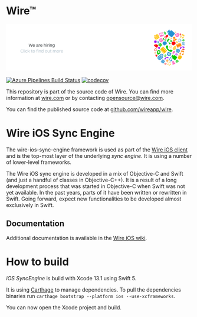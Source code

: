 # Wire™

[![Wire logo](https://github.com/wireapp/wire/blob/master/assets/header-small.png?raw=true)](https://wire.com/jobs/)


[![Azure Pipelines Build Status](https://dev.azure.com/wireswiss/Wire%20iOS/_apis/build/status/Frameworks/wire-ios-sync-engine?branchName=develop)](https://dev.azure.com/wireswiss/Wire%20iOS/_build/latest?definitionId=31&branchName=develop) [![codecov](https://codecov.io/gh/wireapp/wire-ios-sync-engine/branch/develop/graph/badge.svg)](https://codecov.io/gh/wireapp/wire-ios-sync-engine)

This repository is part of the source code of Wire. You can find more information at [wire.com](https://wire.com) or by contacting opensource@wire.com.

You can find the published source code at [github.com/wireapp/wire](https://github.com/wireapp/wire).

# Wire iOS Sync Engine

The wire-ios-sync-engine framework is used as part of the [Wire iOS client](http://github.com/wireapp/wire-ios) and is the top-most layer of the underlying *sync engine*. It is using a number of lower-level frameworks. 

The Wire iOS sync engine is developed in a mix of Objective-C and Swift (and just a handful of classes in Objective-C++). It is a result of a long development process that was started in Objective-C when Swift was not yet available. In the past years, parts of it have been written or rewritten in Swift. Going forward, expect new functionalities to be developed almost exclusively in Swift.

## Documentation
Additional documentation is available in the [Wire iOS wiki](https://github.com/wireapp/wire-ios/wiki).

# How to build

*iOS SyncEngine* is build with Xcode 13.1 using Swift 5.

It is using [Carthage](https://github.com/Carthage/Carthage) to manage dependencies. To pull the dependencies binaries run `carthage bootstrap --platform ios --use-xcframeworks`.

You can now open the Xcode project and build.
